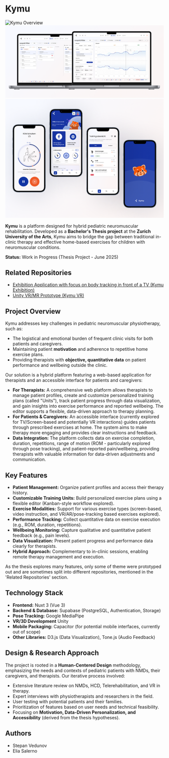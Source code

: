 # Kymu

![Kymu Overview](/public/promotion/kymu-overview.png)
![Kymu Showcase](/public/promotion/kymu-admin.png)
![Kymu Mobile](/public/promotion/kymu-mobile.png)

**Kymu** is a platform designed for hybrid pediatric neuromuscular rehabilitation. Developed as a **Bachelor's Thesis project** at the **Zurich University of the Arts**, Kymu aims to bridge the gap between traditional in-clinic therapy and effective home-based exercises for children with neuromuscular conditions.

**Status:** Work in Progress (Thesis Project - June 2025)

## Related Repositories

- [Exhibition Application with focus on body tracking in front of a TV (Kymu Exhibition)](https://github.com/salernoelia/kymu-exhibition)
- [Unity VR/MR Prototype (Kymu VR)](https://github.com/salernoelia/kymu-vr)

## Project Overview

Kymu addresses key challenges in pediatric neuromuscular physiotherapy, such as:

- The logistical and emotional burden of frequent clinic visits for both patients and caregivers.
- Maintaining patient **motivation** and adherence to repetitive home exercise plans.
- Providing therapists with **objective, quantitative data** on patient performance and wellbeing outside the clinic.

Our solution is a hybrid platform featuring a web-based application for therapists and an accessible interface for patients and caregivers:

- **For Therapists:** A comprehensive web platform allows therapists to manage patient profiles, create and customize personalized training plans (called "Units"), track patient progress through data visualization, and gain insights into exercise performance and reported wellbeing. The editor supports a flexible, data-driven approach to therapy planning.
- **For Patients & Caregivers:** An accessible interface (currently explored for TV/Screen-based and potentially VR interactions) guides patients through prescribed exercises at home. The system aims to make therapy more engaging and provides clear instructions and feedback.
- **Data Integration:** The platform collects data on exercise completion, duration, repetitions, range of motion (ROM - particularly explored through pose tracking), and patient-reported pain/wellbeing, providing therapists with valuable information for data-driven adjustments and communication.

## Key Features

- **Patient Management:** Organize patient profiles and access their therapy history.
- **Customizable Training Units:** Build personalized exercise plans using a flexible editor (Kanban-style workflow explored).
- **Exercise Modalities:** Support for various exercise types (screen-based, video instruction, and VR/AR/pose-tracking based exercises explored).
- **Performance Tracking:** Collect quantitative data on exercise execution (e.g., ROM, duration, repetitions).
- **Wellbeing Monitoring:** Capture qualitative and quantitative patient feedback (e.g., pain levels).
- **Data Visualization:** Present patient progress and performance data clearly for therapists.
- **Hybrid Approach:** Complementary to in-clinic sessions, enabling remote therapy management and execution.

As the thesis explores many features, only some of theme were prototyped out and are sometimes split into different repositories, mentioned in the 'Related Repositories' section.

## Technology Stack

- **Frontend:** Nuxt 3 (Vue 3)
- **Backend & Database:** Supabase (PostgreSQL, Authentication, Storage)
- **Pose Tracking:** Google MediaPipe
- **VR/3D Development** Unity
- **Mobile Packaging:** Capacitor (for potential mobile interfaces, currently out of scope)
- **Other Libraries:** D3.js (Data Visualization), Tone.js (Audio Feedback)

## Design & Research Approach

The project is rooted in a **Human-Centered Design** methodology, emphasizing the needs and contexts of pediatric patients with NMDs, their caregivers, and therapists. Our iterative process involved:

- Extensive literature review on NMDs, HCD, Telerehabilitation, and VR in therapy.
- Expert interviews with physiotherapists and researchers in the field.
- User testing with potential patients and their families.
- Prioritization of features based on user needs and technical feasibility.
- Focusing on **Motivation, Data-Driven Personalization, and Accessibility** (derived from the thesis hypotheses).

## Authors

- Stepan Vedunov
- Elia Salerno

